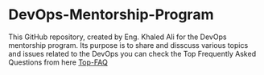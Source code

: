 # DevOps-Mentorship-Program
This GitHub repository, created by Eng. Khaled Ali for the DevOps mentorship program. Its purpose is to share and disscuss various topics and issues related to the DevOps
you can check the Top Frequently Asked Questions from here [Top-FAQ](https://github.com/AnasAbdulatif/DevOps-Mentorship-Program/blob/main/Top-FAQ.md)

